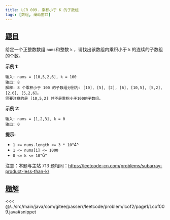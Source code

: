```yaml
---
title: LCR 009. 乘积小于 K 的子数组
tags: [数组, 滑动窗口]
---
```



## [题目](https://leetcode.cn/problems/ZVAVXX/)
给定一个正整数数组 `nums`和整数 `k` ，请找出该数组内乘积小于 `k` 的连续的子数组的个数。

**示例 1:**

```
输入: nums = [10,5,2,6], k = 100
输出: 8
解释: 8 个乘积小于 100 的子数组分别为: [10], [5], [2], [6], [10,5], [5,2], [2,6], [5,2,6]。
需要注意的是 [10,5,2] 并不是乘积小于100的子数组。
```

**示例 2:**

```
输入: nums = [1,2,3], k = 0
输出: 0
```

**提示:**

* `1 <= nums.length <= 3 * 10`^4^
* `1 <= nums[i] <= 1000`
* `0 <= k <= 10`^6^

注意：本题与主站 713 题相同：<https://leetcode-cn.com/problems/subarray-product-less-than-k/>


## [题解](https://github.com/PasseRR/JavaLeetCode/blob/master/src/main/java/com/gitee/passerr/leetcode/problem/lcof2/page1/Lcof009.java)

<<< @/../src/main/java/com/gitee/passerr/leetcode/problem/lcof2/page1/Lcof009.java#snippet
